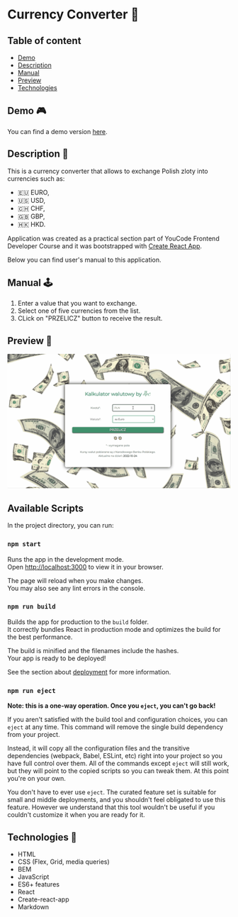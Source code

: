# Currency Converter 💱
## Table of content 

- [Demo](#demo-🎮)
- [Description](#description-📖)
- [Manual](#manual-🕹️)
- [Preview](#preview-👀)
- [Technologies](#technologies-🤖)

## Demo 🎮

You can find a demo version [here](https://bartekdbc.github.io/currency-converter-react/).

## Description 📖

This is a currency converter that allows to exchange Polish zloty into currencies such as:

- 🇪🇺 EURO,
- 🇺🇸 USD,
- 🇨🇭 CHF,
- 🇬🇧 GBP, 
- 🇭🇰 HKD.

Application was created as a practical section part of  YouCode Frontend Developer Course and it was bootstrapped with [Create React App](https://github.com/facebook/create-react-app).

Below you can find user's manual to this application.

## Manual 🕹️

1. Enter a value that you want to exchange.
2. Select one of five currencies from the list.
3. CLick on "PRZELICZ" button to receive the result.

## Preview 👀

![Preview](https://github.com/bartekdbc/currency-converter/blob/main/images/Manual.gif)

## Available Scripts

In the project directory, you can run:

### `npm start`

Runs the app in the development mode.\
Open [http://localhost:3000](http://localhost:3000) to view it in your browser.

The page will reload when you make changes.\
You may also see any lint errors in the console.

### `npm run build`

Builds the app for production to the `build` folder.\
It correctly bundles React in production mode and optimizes the build for the best performance.

The build is minified and the filenames include the hashes.\
Your app is ready to be deployed!

See the section about [deployment](https://facebook.github.io/create-react-app/docs/deployment) for more information.

### `npm run eject`

**Note: this is a one-way operation. Once you `eject`, you can't go back!**

If you aren't satisfied with the build tool and configuration choices, you can `eject` at any time. This command will remove the single build dependency from your project.

Instead, it will copy all the configuration files and the transitive dependencies (webpack, Babel, ESLint, etc) right into your project so you have full control over them. All of the commands except `eject` will still work, but they will point to the copied scripts so you can tweak them. At this point you're on your own.

You don't have to ever use `eject`. The curated feature set is suitable for small and middle deployments, and you shouldn't feel obligated to use this feature. However we understand that this tool wouldn't be useful if you couldn't customize it when you are ready for it.

## Technologies 🤖

- HTML
- CSS (Flex, Grid, media queries)
- BEM
- JavaScript
- ES6+ features
- React
- Create-react-app
- Markdown